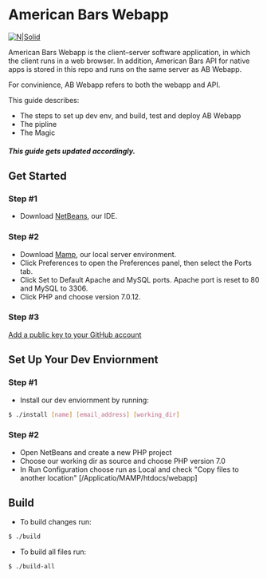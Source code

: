# American Bars Webapp

[![N|Solid](https://americanbars.com/default/images/americanbars.png)](https://nodesource.com/products/nsolid)

American Bars Webapp is the client–server software application, in which the client runs in a web browser. In addition, American Bars API for native apps is stored in this repo and runs on the same server as AB Webapp. 

For convinience, AB Webapp refers to both the webapp and API.

This guide describes:

  - The steps to set up dev env, and build, test and deploy AB Webapp
  - The pipline
  - The Magic
 
##### This guide gets updated accordingly.

## Get Started

### Step #1
* Download [NetBeans][netbeans], our IDE.

### Step #2
* Download [Mamp][mamp], our local server environment.
* Click Preferences to open the Preferences panel, then select the Ports tab.
* Click Set to Default Apache and MySQL ports. Apache port is reset to 80 and MySQL to 3306. 
* Click PHP and choose version 7.0.12.

### Step #3
[Add a public key to your GitHub account][sshkey]

## Set Up Your Dev Enviornment

### Step #1
* Install our dev enviornment by running:
```sh
$ ./install [name] [email_address] [working_dir]
```

### Step #2
* Open NetBeans and create a new PHP project
* Choose our working dir as source and choose PHP version 7.0
* In Run Configuration choose run as Local and check "Copy files to another location" [/Applicatio/MAMP/htdocs/webapp]

## Build

* To build changes run:
```sh
$ ./build
```

* To build all files run:
```sh
$ ./build-all
```

[//]: # (These are reference links used in the body of this note and get stripped out when the markdown processor does its job. There is no need to format nicely because it shouldn't be seen. Thanks SO - http://stackoverflow.com/questions/4823468/store-comments-in-markdown-syntax)


   [sshkey]: <http://daringfireball.net/projects/markdown/>
   [netbeans]: <https://netbeans.org/downloads/start.html?platform=macosx&lang=en&option=php>
   [mamp]: <http://downloads6.mamp.info/MAMP-PRO/releases/4.0.6/MAMP_MAMP_PRO_4.0.6.pkg>
